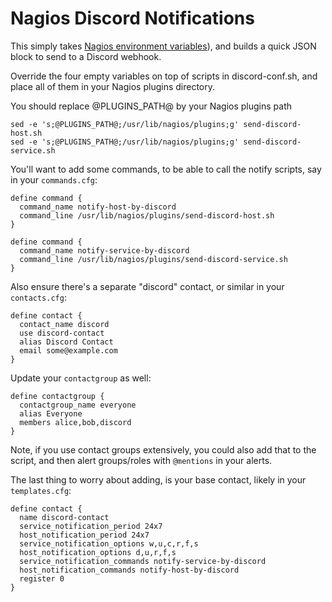 # Nagios Discord Notifications

This simply takes [Nagios environment variables](https://assets.nagios.com/downloads/nagioscore/docs/nagioscore/4/en/macrolist.html)), and builds a quick JSON block to send to a Discord webhook.

Override the four empty variables on top of scripts in discord-conf.sh, and place all of them in your Nagios plugins directory.

You should replace @PLUGINS_PATH@ by your Nagios plugins path
```
sed -e 's;@PLUGINS_PATH@;/usr/lib/nagios/plugins;g' send-discord-host.sh
sed -e 's;@PLUGINS_PATH@;/usr/lib/nagios/plugins;g' send-discord-service.sh
```

You'll want to add some commands, to be able to call the notify scripts, say in your `commands.cfg`:

```
define command {
  command_name notify-host-by-discord
  command_line /usr/lib/nagios/plugins/send-discord-host.sh
}

define command {
  command_name notify-service-by-discord
  command_line /usr/lib/nagios/plugins/send-discord-service.sh
}
```

Also ensure there's a separate "discord" contact, or similar in your `contacts.cfg`:

```
define contact {
  contact_name discord
  use discord-contact
  alias Discord Contact
  email some@example.com
}
```

Update your `contactgroup` as well:

```
define contactgroup {
  contactgroup_name everyone
  alias Everyone
  members alice,bob,discord
}
```

Note, if you use contact groups extensively, you could also add that to the script, and then alert groups/roles with `@mentions` in your alerts.

The last thing to worry about adding, is your base contact, likely in your `templates.cfg`:

```
define contact {
  name discord-contact
  service_notification_period 24x7
  host_notification_period 24x7
  service_notification_options w,u,c,r,f,s
  host_notification_options d,u,r,f,s
  service_notification_commands notify-service-by-discord
  host_notification_commands notify-host-by-discord
  register 0
}
```
